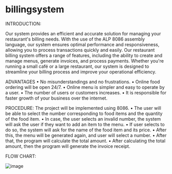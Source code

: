 # billingsystem


INTRODUCTION:

Our system provides an efficient and accurate solution for managing your restaurant's billing
needs. With the use of the ALP 8086 assembly language, our system ensures optimal
performance and responsiveness, allowing you to process transactions quickly and easily.
Our restaurant billing system offers a range of features, including the ability to create and
manage menus, generate invoices, and process payments. Whether you're running a small café
or a large restaurant, our system is designed to streamline your billing process and improve
your operational efficiency.


ADVANTAGES
• No misunderstandings and no frustrations.
• Online food ordering will be open 24/7.
• Online menu is simpler and easy to operate by a user.
• The number of users or customers increases.
• It is responsible for faster growth of your business over the internet.

PROCEDURE:
The project will be implemented using 8086.
• The user will be able to select the number corresponding to food items and the quantity
of the food item.
• In case, the user selects an invalid number, the system will ask the user if they want to
add an item to the menu.
• If user selects to do so, the system will ask for the name of the food item and its price.
• After this, the menu will be generated again, and user will select a number.
• After that, the program will calculate the total amount.
• After calculating the total amount, then the program will generate the invoice receipt.

FLOW CHART:


![image](https://github.com/kushall0603/billingsystem/assets/117758477/077ba50e-bde6-4ae4-af03-e27e4a254351)
